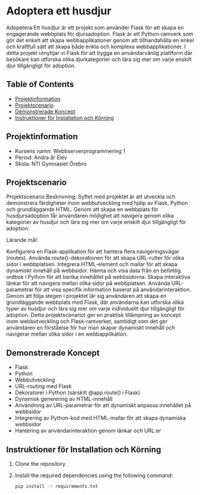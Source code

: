 
# Adoptera ett husdjur 



Adopetera Ett husdjur är ett  projekt som använder Flask för att skapa en engagerande webbplats för djursadoption. Flask är ett Python-ramverk som gör det enkelt att skapa webbapplikationer genom att tillhandahålla en enkel och kraftfull sätt att skapa både enkla och komplexa webbapplikationer. I detta projekt utnyttjar vi Flask för att bygga en användarvänlig plattform där besökare kan utforska olika djurkategorier och lära sig mer om varje enskilt djur tillgängligt för adoption.

## Table of Contents

- [Projektinformation](#projektinformation)
- [Projektscenario](#projektscenario)
- [Demonstrerade Koncept](#demonstrerade-koncept)
- [Instruktioner för Installation och Körning](#instruktioner-för-installation-och-körning)

## Projektinformation

- Kursens namn: Webbserverprogrammering 1
- Period: Andra år Elev
- Skola: NTI Gymnasiet Örebro

## Projektscenario


Projektscenario
Beskrivning: Syftet med projektet är att utveckla och demonstrera färdigheter inom webbutveckling med hjälp av Flask, Python och grundläggande HTML. Genom att skapa en webbplats för husdjursadoption får användaren möjlighet att navigera genom olika kategorier av husdjur och lära sig mer om varje enskilt djur tillgängligt för adoption.

Lärande mål:

Konfigurera en Flask-applikation för att hantera flera navigeringsvägar (routes).
Använda route()-dekorationen för att skapa URL-rutter för olika sidor i webbplatsen.
Integrera HTML-element och mallar för att skapa dynamiskt innehåll på webbsidor.
Hämta och visa data från en befintlig ordbok i Python för att berika innehållet på webbsidorna.
Skapa interaktiva länkar för att navigera mellan olika sidor på webbplatsen.
Använda URL-parametrar för att visa specifik information baserat på användarinteraktion.
Genom att följa stegen i projektet lär sig användaren att skapa en grundläggande webbplats med Flask, där användarna kan utforska olika typer av husdjur och lära sig mer om varje individuellt djur tillgängligt för adoption. Detta projektscenariot ger en praktisk tillämpning av koncept inom webbutveckling och Flask-ramverket, samtidigt som det ger användaren en förståelse för hur man skapar dynamiskt innehåll och navigerar mellan olika sidor i en webbapplikation.


## Demonstrerade Koncept



- Flask
- Python
- Webbutveckling
- URL-routing med Flask
- Dekoratorer i Python (särskilt @app.route() i Flask)
- Dynamisk generering av HTML-innehåll
- Användning av URL-parametrar för att dynamiskt anpassa innehållet på webbsidor
- Integrering av Python-kod med HTML-mallar för att skapa dynamiska webbsidor
- Hantering av användarinteraktion genom länkar och URL:er

## Instruktioner för Installation och Körning

1. Clone the repository.
2. Install the required dependencies using the following command:

    ```bash
    pip install -r requirements.txt
